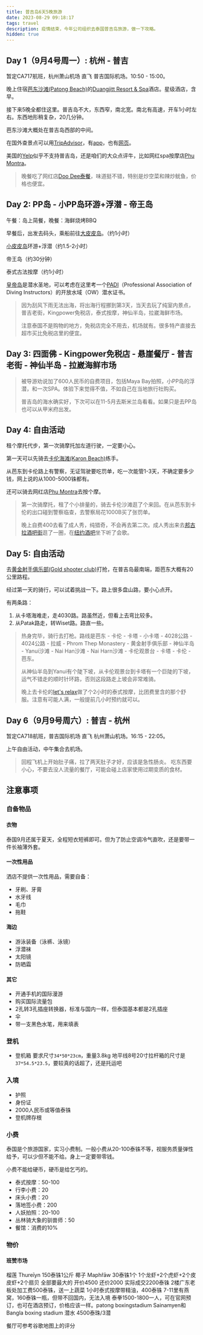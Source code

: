 ```yaml
---
title: 普吉岛6天5晚旅游
date: 2023-08-29 09:18:17
tags: travel
description: 疫情结束，今年公司组织去泰国普吉岛旅游，做一下攻略。
hidden: true
---
```

## Day 1（9月4号周一）: 杭州 - 普吉

暂定CA717航班，杭州萧山机场 直飞 普吉国际机场。10:50 - 15:00。

晚上住宿[芭东沙滩(Patong Beach)](https://www.google.com/maps/place/Pa+Tong,+Kathu+District,+Phuket,+Thailand/@7.9034596,98.2924807,13z/data=!3m1!4b1!4m6!3m5!1s0x30503a96a80e1833:0x40223bc2c382480!8m2!3d7.8965763!4d98.3021044!16zL20vMDQ0dGQ1?entry=ttu)的[Duangjitt Resort & Spa](https://www.google.com/maps/place/Duangjitt+Resort+%26+Spa/@7.8961957,98.2573059,14z/data=!4m9!3m8!1s0x30503ab68b9ecaaf:0x5c02f2116ccc4eca!5m2!4m1!1i2!8m2!3d7.8847876!4d98.2907983!16s%2Fg%2F12hm9lj90?entry=ttu)酒店。星级酒店，含早。

接下来5晚全都住这里。普吉岛不大，东西窄，南北宽。南北有高速，开车1小时左右。东西地形稍复杂，20几分钟。

芭东沙滩大概处在普吉岛西部的中间。

在国外查景点可以用[TripAdvisor](https://cn.tripadvisor.com/)，有[app](https://apps.apple.com/cn/app/tripadvisor-%E7%8C%AB%E9%80%94%E9%B9%B0-%E5%85%A8%E7%90%83%E6%97%85%E6%B8%B8%E6%94%BB%E7%95%A5%E9%85%92%E5%BA%97%E9%A2%84%E8%AE%A2/id496856027)，也有[网页](https://cn.tripadvisor.com/Tourism-g293920-Phuket-Vacations.html)。

美国的[Yelp](https://www.yelp.com/)似乎不支持普吉岛，还是咱们的大众点评牛，比如网红spa按摩店[Phu Montra](https://www.dianping.com/shop/l8KTrJErhU85Jdxr)。

> 晚餐吃了网红店[Doo Dee泰餐](https://www.dianping.com/shop/H37CCOb0X27I5VpF)，味道挺不错，特别是炒空菜和辣炒鱿鱼，价格也便宜。

## Day 2: PP岛 - 小PP岛环游+浮潜 - 帝王岛

午餐：岛上简餐，晚餐：海鲜烧烤BBQ

早餐后，出发去码头，乘船前往[大皮皮岛](https://www.google.com/maps/place/Ko+Phi+Phi+Don/@7.7526516,98.7535129,14z/data=!3m1!4b1!4m6!3m5!1s0x3051dee915cc99bb:0x75bea0ddd8e4d014!8m2!3d7.7461158!4d98.77841!16zL20vMDNmZ3hw?entry=ttu)。（约1小时）

[小皮皮岛](https://www.google.com/maps/place/Ko+Phi+Phi+Lee/@7.6857307,98.7560503,15z/data=!3m1!4b1!4m6!3m5!1s0x304e20a33b96bd65:0x183d077e0ecb38e4!8m2!3d7.6804638!4d98.7687699!16zL20vMDFodzhj?entry=ttu)环游+浮潜（约1.5-2小时）

帝王岛（约30分钟）

泰式古法按摩（约1小时）

[皇帝岛](https://www.mafengwo.cn/poi/15054.html)是潜水圣地，可以考虑在这里考一个[PADI](https://www.padi.com/zh-hans/diving-in/phuket/)（Professional Association of Diving Instructors）的开放水域（OW）潜水证书。

> 因为刮风下雨无法出海，将出海行程挪到第3天，当天去玩了纯室内景点，普吉老街，Kingpower免税店，泰式按摩，神仙半岛，拉崴海鲜市场。
>
> 注意泰国不是购物的地方，免税店完全不用去，机场就有。很多特产直接去超市买比免税店里的便宜。

## Day 3: 四面佛 - Kingpower免税店 - 悬崖餐厅 - 普吉老街 - 神仙半岛 - 拉崴海鲜市场

> 被导游劝说加了600人民币的自费项目，包括Maya Bay拍照，小PP岛的浮潜，和一次SPA。体验下来觉得不值，不如自己在当地旅行社购买。
>
> 普吉岛的海水确实好，下次可以在11-5月去斯米兰岛看看。如果只是去PP岛也可以从甲米府出发。

## Day 4: 自由活动

租个摩托代步，第一次骑摩托加左道行驶，一定要小心。

第一天可以先骑去[卡伦海滩(Karon Beach)](https://www.google.com/maps/place/Karon+Beach)练手。

从芭东到卡伦路上有警察，无证驾驶要吃罚单，吃一次能管1-3天，不确定要多少钱，网上说的从1000-5000铢都有。

还可以骑去网红店[Phu Montra](https://www.google.com/maps/place/Phu+Montra/@7.8989246,98.3281732,13.75z/data=!4m6!3m5!1s0x3050318a6604e55f:0x5875247ac7b32914!8m2!3d7.8969183!4d98.3493695!16s%2Fg%2F11jlwkqhx4?entry=ttu)去按个摩。

> 第一次骑摩托，租了个小排量的，骑去卡伦沙滩逛了个来回。在从芭东到卡伦的出口碰到警察临查，去警察局花1000B买了张罚单。
>
> 晚上自费400去看了成人秀，纯猎奇，不会再去第二次。成人秀出来去[邦古拉酒吧街](https://www.dianping.com/shop/k7pBIPUp58XfFdR3)逛了一圈，在[纽约酒吧](https://www.dianping.com/shop/H8nLvYTfJlXiXVdM)坐下听了会歌。

## Day 5: 自由活动

去[黄金射手俱乐部(Gold shooter club)](https://www.google.com/maps/place/Gold+Shooter+Club/@7.7640701,98.307167,17z/data=!3m1!4b1!4m6!3m5!1s0x30502f5445200141:0x692352f6763abad8!8m2!3d7.7640701!4d98.3097419!16s%2Fg%2F11h55mpf9_?entry=ttu)打抢，在普吉岛最南端，距芭东大概有20公里路程。

经过第一天的骑行，可以试着挑战一下。路上很多盘山路，要小心点开。

有两条路：
1. 从卡塔海难走，走4030路。路虽然近，但看上去弯比较多。
2. 从Patak路走，转Wiset路。路直一些。

> 热身完毕，骑行去打枪。路线是芭东 - 卡伦 - 卡塔 - 小卡塔 - 4028公路 - 4024公路 - 拉威 - Phrom Thep Monastery - 黄金射手俱乐部 - 神仙半岛 - Yanui沙滩 - Nai Han沙滩 - Nai Harn沙滩 - 卡伦观景台 - 卡塔 - 卡伦 - 芭东。
>
> 从神仙半岛到Yanui有个陡下坡，从卡伦观景台到卡塔有一个巨陡的下坡，运气不错走的顺时针环路，否则这段路走上坡会非常难骑。
> 
> 晚上去卡伦的[let's relax](https://goo.gl/maps/m6bHMf6ypKAL284t9)做了个2小时的泰式按摩，比团费里含的那个舒服。注意有可能人满，一般提前几小时预约就可以。

## Day 6（9月9号周六）: 普吉 - 杭州

暂定CA718航班，普吉国际机场 直飞 杭州萧山机场。16:15 - 22:05。

上午自由活动，中午集合去机场。

> 回程飞机上开始肚子痛，拉了两天肚子才好，应该是急性肠炎。
> 吃东西要小心，不要去没人流量的餐厅，可能会碰上店家使用过期变质的食材。

## 注意事项

### 自备物品

#### 衣物

泰国9月还属于夏天，全程短衣短裤即可。但为了防止空调冷气直吹，还是要带一件长袖薄外套。

#### 一次性用品

洒店不提供一次性用品，需要自备：
- 牙刷、牙膏
- 水牙线
- 毛巾
- 拖鞋

#### 海边
- 游泳装备（泳裤、泳镜）
- 浮潜袜
- 太阳镜
- 防晒霜

#### 其它
- 开通手机的国际漫游
- 购买国际流量包
- 2孔转3孔插座转换器，标准与国内一样，但泰国基本都是2孔插座
- 伞
- 带一支黑色水笔，用来填表

### 登机

- 登机箱 要求尺寸`34*50*23cm`，重量3.8kg
地平线8号20寸拉杆箱的尺寸是`37*54.5*23.5`，要较真的话超了，还是托运吧

### 入境

- 护照
- 身份证
- 2000人民币或等值泰铢
- 登机牌存根

### 小费

泰国是个旅游国家，实习小费制。一般小费从20-100泰铢不等，视服务质量弹性给予，可以少但不能不给。身上一定要带零钱。

小费不能给硬币，硬币是给乞丐的。

- 泰式按摩：50-100
- 行李小费：20
- 床头小费：20
- 落地签小费：200
- 人妖拍照：20-100
- 丛林骑大象的驯兽师：50
- 餐馆：消费的10%

### 物价

#### 班赞市场

榴莲 Thureīyn 150泰铢1公斤
椰子 Maphr̂āw 30泰铢1个
1个龙虾+2个虎虾+2个皮皮虾+2个扇贝 全部要最大的 开价4500 还价2000 实际成交2200泰铢
2楼广东老板处加工费500泰铢，送一上蔬菜
1小时泰式按摩带精油，400泰铢
7-11里有燕窝，160泰铢一瓶，但带不回国内，无法入境
泰拳1500-1800一人，可在官网预订，也可在酒店预订，价格应该一样。patong boxingstadium Sainamyen和 Bangla boxing stadium
潜水 4500泰珠/3潜

餐厅可参考谷歌地图上的评分
